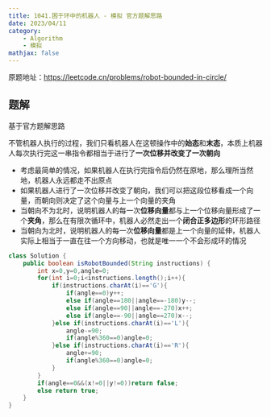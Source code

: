 ```yaml
---
title: 1041.困于环中的机器人 - 模拟 官方题解思路
date: 2023/04/11
category: 
    - Algorithm
    - 模拟
mathjax: false
---
```

原题地址：https://leetcode.cn/problems/robot-bounded-in-circle/

## 题解
基于官方题解思路

不管机器人执行的过程，我们只看机器人在这顿操作中的**始态**和**末态**，本质上机器人每次执行完这一串指令都相当于进行了**一次位移并改变了一次朝向**
- 考虑最简单的情况，如果机器人在执行完指令后仍然在原地，那么理所当然地，机器人永远都走不出原点
- 如果机器人进行了一次位移并改变了朝向，我们可以把这段位移看成一个向量，而朝向则决定了这个向量与上一个向量的夹角
- 当朝向不为北时，说明机器人的每一次**位移向量**都与上一个位移向量形成了一个**夹角**，那么在有限次循环中，机器人必然走出一个**闭合正多边形**的环形路径
- 当朝向为北时，说明机器人的每一次**位移向量**都是上一个向量的延伸，机器人实际上相当于一直在往一个方向移动，也就是唯一一个不会形成环的情况

```java
class Solution {
    public boolean isRobotBounded(String instructions) {
        int x=0,y=0,angle=0;
        for(int i=0;i<instructions.length();i++){
            if(instructions.charAt(i)=='G'){
                if(angle==0)y++;
                else if(angle==180||angle==-180)y--;
                else if(angle==90||angle==-270)x++;
                else if(angle==-90||angle==270)x--;
            }else if(instructions.charAt(i)=='L'){
                angle-=90;
                if(angle%360==0)angle=0;
            }else if(instructions.charAt(i)=='R'){
                angle+=90;
                if(angle%360==0)angle=0;
            }
        }
        if(angle==0&&(x!=0||y!=0))return false;
        else return true;
    }
}
```
